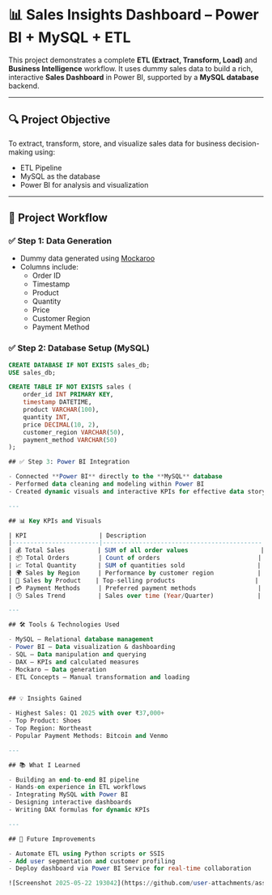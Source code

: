 # 📊 Sales Insights Dashboard – Power BI + MySQL + ETL

This project demonstrates a complete **ETL (Extract, Transform, Load)** and **Business Intelligence** workflow. It uses dummy sales data to build a rich, interactive **Sales Dashboard** in Power BI, supported by a **MySQL database** backend.

---

## 🔍 Project Objective

To extract, transform, store, and visualize sales data for business decision-making using:

- ETL Pipeline
- MySQL as the database
- Power BI for analysis and visualization

---

## 📁 Project Workflow

### ✅ Step 1: Data Generation
- Dummy data generated using [Mockaroo](https://mockaroo.com/)
- Columns include:
  - Order ID
  - Timestamp
  - Product
  - Quantity
  - Price
  - Customer Region
  - Payment Method

### ✅ Step 2: Database Setup (MySQL)

```sql
CREATE DATABASE IF NOT EXISTS sales_db;
USE sales_db;

CREATE TABLE IF NOT EXISTS sales (
    order_id INT PRIMARY KEY,
    timestamp DATETIME,
    product VARCHAR(100),
    quantity INT,
    price DECIMAL(10, 2),
    customer_region VARCHAR(50),
    payment_method VARCHAR(50)
);

## ✅ Step 3: Power BI Integration

- Connected **Power BI** directly to the **MySQL** database  
- Performed data cleaning and modeling within Power BI  
- Created dynamic visuals and interactive KPIs for effective data storytelling

---

## 📊 Key KPIs and Visuals

| KPI                    | Description                                |
|------------------------|--------------------------------------------|
| 💰 Total Sales         | SUM of all order values                    |
| 📦 Total Orders        | Count of orders                           |
| 📈 Total Quantity      | SUM of quantities sold                    |
| 🌍 Sales by Region     | Performance by customer region            |
| 🛒 Sales by Product    | Top-selling products                      |
| 💳 Payment Methods     | Preferred payment methods                 |
| 🕒 Sales Trend         | Sales over time (Year/Quarter)            |

---

## 🛠️ Tools & Technologies Used

- MySQL – Relational database management  
- Power BI – Data visualization & dashboarding  
- SQL – Data manipulation and querying  
- DAX – KPIs and calculated measures  
- Mockaro – Data generation  
- ETL Concepts – Manual transformation and loading  


## 💡 Insights Gained

- Highest Sales: Q1 2025 with over ₹37,000+  
- Top Product: Shoes
- Top Region: Northeast  
- Popular Payment Methods: Bitcoin and Venmo

---

## 📚 What I Learned

- Building an end-to-end BI pipeline  
- Hands-on experience in ETL workflows  
- Integrating MySQL with Power BI  
- Designing interactive dashboards  
- Writing DAX formulas for dynamic KPIs  

---

## 📎 Future Improvements

- Automate ETL using Python scripts or SSIS  
- Add user segmentation and customer profiling  
- Deploy dashboard via Power BI Service for real-time collaboration

![Screenshot 2025-05-22 193042](https://github.com/user-attachments/assets/72ef29a0-3448-423c-aad6-fd059204d105)

